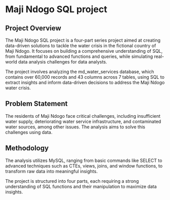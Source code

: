   # Maji Ndogo SQL project

## Project Overview

The Maji Ndogo SQL project is a four-part series project aimed at creating data-driven solutions to tackle the water crisis in the fictional country of Maji Ndogo. It focuses on building a comprehensive understanding of SQL, from fundamental to advanced functions and queries, while simulating real-world data analysis challenges for data analysts.

The project involves analyzing the md_water_services database, which contains over 60,000 records and 43 columns across 7 tables, using SQL to extract insights and inform data-driven decisions to address the Maji Ndogo water crisis.



## Problem Statement

The residents of Maji Ndogo face critical challenges, including insufficient water supply, deteriorating water service infrastructure, and contaminated water sources, among other issues. The analysis aims to solve this challenges using data.



## Methodology 

The analysis utilizes MySQL, ranging from basic commands like SELECT to advanced techniques such as CTEs, views, joins, and window functions, to transform raw data into meaningful insights. 

The project is structured into four parts, each requiring a strong understanding of SQL functions and their manipulation to maximize data insights.

